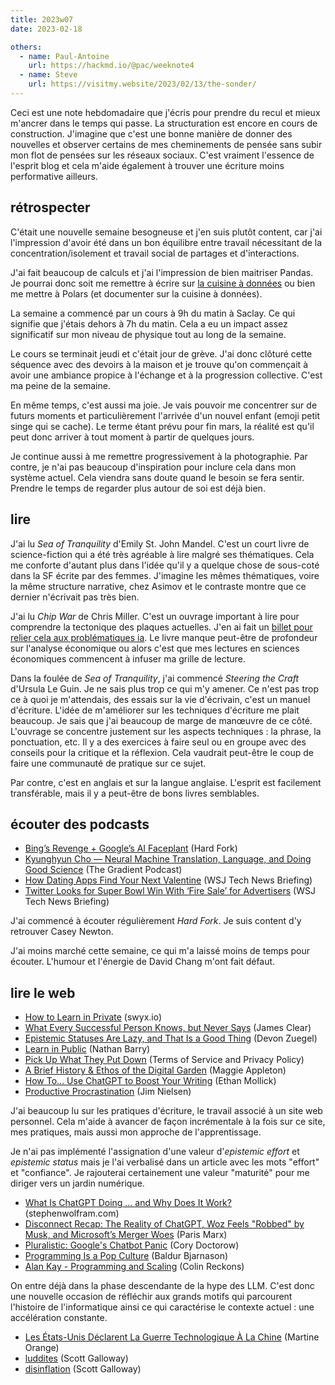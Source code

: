 ```yaml
---
title: 2023w07
date: 2023-02-18

others:
  - name: Paul-Antoine
    url: https://hackmd.io/@pac/weeknote4
  - name: Steve
    url: https://visitmy.website/2023/02/13/the-sonder/
---
```


Ceci est une note hebdomadaire que j'écris pour prendre du recul et mieux m'ancrer dans le temps qui passe.
La structuration est encore en cours de construction.
J'imagine que c'est une bonne manière de donner des nouvelles et observer certains de mes cheminements de pensée sans subir mon flot de pensées sur les réseaux sociaux.
C'est vraiment l'essence de l'esprit blog et cela m'aide également à trouver une écriture moins performative ailleurs.


## rétrospecter

C'était une nouvelle semaine besogneuse et j'en suis plutôt content, car j'ai l'impression d'avoir été dans un bon équilibre entre travail nécessitant de la concentration/isolement et travail social de partages et d'interactions.

J'ai fait beaucoup de calculs et j'ai l'impression de bien maitriser Pandas.
Je pourrai donc soit me remettre à écrire sur [la cuisine à données](https://data.11d.im) ou bien me mettre à Polars (et documenter sur la cuisine à données).

La semaine a commencé par un cours à 9h du matin à Saclay.
Ce qui signifie que j'étais dehors à 7h du matin.
Cela a eu un impact assez significatif sur mon niveau de physique tout au long de la semaine.

Le cours se terminait jeudi et c'était jour de grève.
J'ai donc clôturé cette séquence avec des devoirs à la maison et je trouve qu'on commençait à avoir une ambiance propice à l'échange et à la progression collective.
C'est ma peine de la semaine.

En même temps, c'est aussi ma joie.
Je vais pouvoir me concentrer sur de futurs moments et particulièrement l'arrivée d'un nouvel enfant (emoji petit singe qui se cache).
Le terme étant prévu pour fin mars, la réalité est qu'il peut donc arriver à tout moment à partir de quelques jours.

Je continue aussi à me remettre progressivement à la photographie.
Par contre, je n'ai pas beaucoup d'inspiration pour inclure cela dans mon système actuel.
Cela viendra sans doute quand le besoin se fera sentir.
Prendre le temps de regarder plus autour de soi est déjà bien.


## lire

J'ai lu *Sea of Tranquility* d'Emily St. John Mandel.
C'est un court livre de science-fiction qui a été très agréable à lire malgré ses thématiques.
Cela me conforte d'autant plus dans l'idée qu'il y a quelque chose de sous-coté dans la SF écrite par des femmes.
J'imagine les mêmes thématiques, voire la même structure narrative, chez Asimov et le contraste montre que ce dernier n'écrivait pas très bien.

J'ai lu *Chip War* de Chris Miller.
C'est un ouvrage important à lire pour comprendre la tectonique des plaques actuelles.
J'en ai fait un [billet pour relier cela aux problématiques ia][1].
Le livre manque peut-être de profondeur sur l'analyse économique ou alors c'est que mes lectures en sciences économiques commencent à infuser ma grille de lecture.

[1]: /journal/separer-ia-machine

Dans la foulée de *Sea of Tranquility*, j'ai commencé *Steering the Craft* d'Ursula Le Guin.
Je ne sais plus trop ce qui m'y amener.
Ce n'est pas trop ce à quoi je m'attendais, des essais sur la vie d'écrivain, c'est un manuel d'écriture.
L'idée de m'améliorer sur les techniques d'écriture me plait beaucoup.
Je sais que j'ai beaucoup de marge de manœuvre de ce côté.
L'ouvrage se concentre justement sur les aspects techniques : la phrase, la ponctuation, etc.
Il y a des exercices à faire seul ou en groupe avec des conseils pour la critique et la réflexion.
Cela vaudrait peut-être le coup de faire une communauté de pratique sur ce sujet.

Par contre, c'est en anglais et sur la langue anglaise.
L'esprit est facilement transférable, mais il y a peut-être de bons livres semblables.

## écouter des podcasts

- [Bing’s Revenge + Google’s AI Faceplant][podcast:1] (Hard Fork)
- [Kyunghyun Cho —  Neural Machine Translation, Language, and Doing Good Science][podcast:3] (The Gradient Podcast)
- [How Dating Apps Find Your Next Valentine][podcast:0] (WSJ Tech News Briefing)
- [Twitter Looks for Super Bowl Win With ‘Fire Sale’ for Advertisers][podcast:2] (WSJ Tech News Briefing)

J'ai commencé à écouter régulièrement *Hard Fork*.
Je suis content d'y retrouver Casey Newton.

J'ai moins marché cette semaine, ce qui m'a laissé moins de temps pour écouter.
L'humour et l'énergie de David Chang m'ont fait défaut.

[podcast:0]: https://share.snipd.com/episode/8188695d-012d-4d7d-afa7-92f5de0ef95e
[podcast:1]: https://share.snipd.com/episode/4cd2d0de-abbe-481f-814d-0aed63dd4d9d
[podcast:2]: https://share.snipd.com/episode/9b6efd2a-7f55-44bc-87a5-046e8f2543d4
[podcast:3]: https://share.snipd.com/episode/a9db25d3-8471-4550-b1d9-84d792a755cf


## lire le web

- [How to Learn in Private][article:2] (swyx.io)
- [What Every Successful Person Knows, but Never Says][article:3] (James Clear)
- [Epistemic Statuses Are Lazy, and That Is a Good Thing][article:4] (Devon Zuegel)
- [Learn in Public][article:5] (Nathan Barry)
- [Pick Up What They Put Down][article:6] (Terms of Service and Privacy Policy)
- [A Brief History & Ethos of the Digital Garden][article:7] (Maggie Appleton)
- [How To... Use ChatGPT to Boost Your Writing][article:11] (Ethan Mollick)
- [Productive Procrastination][article:15] (Jim Nielsen)

J'ai beaucoup lu sur les pratiques d'écriture, le travail associé à un site web personnel.
Cela m'aide à avancer de façon incrémentale à la fois sur ce site, mes pratiques, mais aussi mon approche de l'apprentissage.

Je n'ai pas implémenté l'assignation d'une valeur d'*epistemic effort* et *epistemic status* mais je l'ai verbalisé dans un article avec les mots "effort" et "confiance".
Je rajouterai certainement une valeur "maturité" pour me diriger vers un jardin numérique.

- [What Is ChatGPT Doing … and Why Does It Work?][article:1] (stephenwolfram.com)
- [Disconnect Recap: The Reality of ChatGPT, Woz Feels "Robbed" by Musk, and Microsoft’s Merger Woes][article:10] (Paris Marx)
- [Pluralistic: Google's Chatbot Panic][article:0] (Cory Doctorow)
- [Programming Is a Pop Culture][article:8] (Baldur Bjarnason)
- [Alan Kay - Programming and Scaling][article:9] (Colin Reckons)

On entre déjà dans la phase descendante de la hype des LLM.
C'est donc une nouvelle occasion de réfléchir aux grands motifs qui parcourent l'histoire de l'informatique ainsi ce qui caractérise le contexte actuel : une accélération constante.

- [Les États-Unis Déclarent La Guerre Technologique À La Chine][article:12] (Martine Orange)
- [luddites][article:13] (Scott Galloway)
- [disinflation][article:14] (Scott Galloway)

[article:0]: https://pluralistic.net/2023/02/16/tweedledumber/
[article:1]: https://writings.stephenwolfram.com/2023/02/what-is-chatgpt-doing-and-why-does-it-work/
[article:2]: https://www.swyx.io/learn-in-private
[article:3]: https://jamesclear.com/ira-glass-failure
[article:4]: https://devonzuegel.com/post/epistemic-statuses-are-lazy-and-that-is-a-good-thing
[article:5]: https://www.swyx.io/learn-in-public
[article:6]: https://www.swyx.io/writing/learn-in-public-hack
[article:7]: https://maggieappleton.com/garden-history
[article:8]: https://www.baldurbjarnason.com/2022/programming-is-a-pop-culture/
[article:9]: https://www.youtube.com/watch?v=YyIQKBzIuBY&ab_channel=ColinReckons
[article:10]: https://open.substack.com/pub/parismarx/p/disconnect-recap-the-reality-of-chatgpt?r=nb235&utm_medium=ios&utm_campaign=post
[article:11]: https://oneusefulthing.substack.com/p/how-to-use-chatgpt-to-boost-your
[article:12]: https://www.mediapart.fr/journal/international/221022/les-etats-unis-declarent-la-guerre-technologique-la-chine
[article:13]: https://www.profgalloway.com/luddites/
[article:14]: https://www.profgalloway.com/disinflation/
[article:15]: https://blog.jim-nielsen.com/2023/productive-procrastination/
